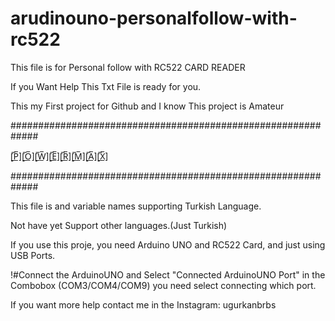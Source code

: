 # arudinouno-personalfollow-with-rc522
This file is for Personal follow with RC522 CARD READER

If you Want Help This Txt File is ready for you.

This my First project for Github and I know This project is  Amateur

#############################################################

[̲̅P̲̅][̲̅O̲̅][̲̅W̲̅][̲̅E̲̅][̲̅R̲̅][̲̅M̲̅][̲̅A̲̅][̲̅X̲̅]

#############################################################

This file is and variable names supporting  Turkish Language.

Not have yet Support other languages.(Just Turkish)

If you use this proje, you need Arduino UNO and RC522 Card, and just using USB Ports.

!#Connect the ArduinoUNO and Select "Connected ArduinoUNO Port" in the Combobox (COM3/COM4/COM9) you need select connecting which port.

If you want more help contact me in the Instagram: ugurkanbrbs

